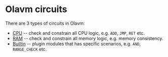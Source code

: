 # Olavm circuits

There are 3 types of circuits in Olavm:
* [CPU](./src/cpu/) -- check and constrain all CPU logic, e.g. `ADD`, `JMP`, `RET` etc.
* [RAM](./src/memory.rs) -- check and constrain all memory logic, e.g. memory consistency.
* [Builtin](./src/builtins/) -- plugin modules that has specific scenarios, e.g. `AND`, `RANGE_CHECK` etc.

